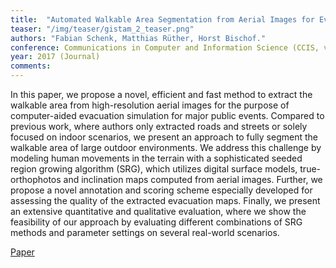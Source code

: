 ```yaml
---
title:  "Automated Walkable Area Segmentation from Aerial Images for Evacuation Simulation"
teaser: "/img/teaser/gistam_2_teaser.png"
authors: "Fabian Schenk, Matthias Rüther, Horst Bischof."
conference: Communications in Computer and Information Science (CCIS, volume 741) 2017 
year: 2017 (Journal)
comments: 
---
```


In this paper, we propose a novel, efficient and fast method to extract the walkable area from high-resolution aerial images for the purpose of computer-aided evacuation simulation for major public events. Compared to previous work, where authors only extracted roads and streets or solely focused on indoor scenarios, we present an approach to fully segment the walkable area of large outdoor environments. We address this challenge by modeling human movements in the terrain with a sophisticated seeded region growing algorithm (SRG), which utilizes digital surface models, true-orthophotos and inclination maps computed from aerial images. Further, we propose a novel annotation and scoring scheme especially developed for assessing the quality of the extracted evacuation maps. Finally, we present an extensive quantitative and qualitative evaluation, where we show the feasibility of our approach by evaluating different combinations of SRG methods and parameter settings on several real-world scenarios.


[Paper](https://pdfs.semanticscholar.org/ce8c/e73d3ee18f8d9160378671561447b2aaf9a8.pdf)
